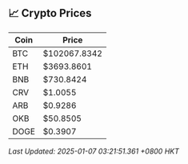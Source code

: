 ## 📈 Crypto Prices

| Coin | Price |
| ---- | ----- |
| BTC | $102067.8342 |
| ETH | $3693.8601 |
| BNB | $730.8424 |
| CRV | $1.0055 |
| ARB | $0.9286 |
| OKB | $50.8505 |
| DOGE | $0.3907 |

_Last Updated: 2025-01-07 03:21:51.361 +0800 HKT_